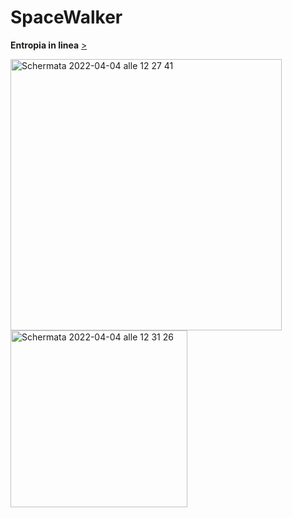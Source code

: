 # SpaceWalker
**Entropia in linea** [>](https://editor.p5js.org/AriannaTerenzi/full/kwUZHQgsN)

<img width="434" alt="Schermata 2022-04-04 alle 12 27 41" src="https://user-images.githubusercontent.com/101118175/161526515-a592f480-f944-4d2c-a45e-3562988cac84.png">   <img width="283" alt="Schermata 2022-04-04 alle 12 31 26" src="https://user-images.githubusercontent.com/101118175/161526522-c91fd372-4605-4940-ab63-81d47e99e11c.png">
